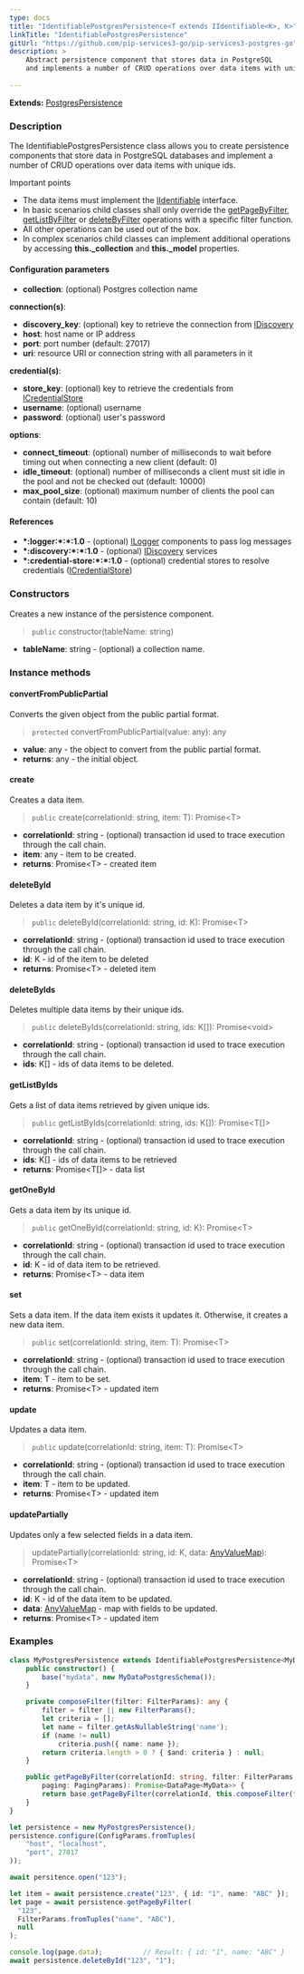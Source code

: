 ```yaml
---
type: docs
title: "IdentifiablePostgresPersistence<T extends IIdentifiable<K>, K>"
linkTitle: "IdentifiablePostgresPersistence"
gitUrl: "https://github.com/pip-services3-go/pip-services3-postgres-go"
description: >
    Abstract persistence component that stores data in PostgreSQL
    and implements a number of CRUD operations over data items with unique ids.
    
---
```


**Extends:** [PostgresPersistence<T>](../postgres_persistence)

### Description

The IdentifiablePostgresPersistence class allows you to create persistence components that store data in PostgreSQL databases and implement a number of CRUD operations over data items with unique ids.

Important points

- The data items must implement the [IIdentifiable](../../../commons/data/iidentifiable) interface.
- In basic scenarios child classes shall only override the [getPageByFilter](../postgres_persistence/#getpagebyfilter), [getListByFilter](../postgres_persistence/#getlistbyfilter) or [deleteByFilter](../postgres_persistence/#deletebyfilter) operations with a specific filter function.
- All other operations can be used out of the box. 
- In complex scenarios child classes can implement additional operations by accessing **this._collection** and **this._model** properties.

#### Configuration parameters

- **collection**: (optional) Postgres collection name

**connection(s)**:
- **discovery_key**: (optional) key to retrieve the connection from [IDiscovery](../../../components/connect/idiscovery)
- **host**: host name or IP address
- **port**: port number (default: 27017)
- **uri**: resource URI or connection string with all parameters in it

**credential(s)**:
- **store_key**: (optional) key to retrieve the credentials from [ICredentialStore](../../../components/auth/icredential_store)
- **username**: (optional) username
- **password**: (optional) user's password

**options**:
- **connect_timeout**: (optional) number of milliseconds to wait before timing out when connecting a new client (default: 0)
- **idle_timeout**: (optional) number of milliseconds a client must sit idle in the pool and not be checked out (default: 10000)
- **max_pool_size**: (optional) maximum number of clients the pool can contain (default: 10)

#### References
- **\*:logger:\*:\*:1.0** - (optional) [ILogger](../../../components/log/ilogger) components to pass log messages
- **\*:discovery:\*:\*:1.0** - (optional) [IDiscovery](../../../components/connect/idiscovery) services
- **\*:credential-store:\*:\*:1.0** - (optional) credential stores to resolve credentials ([ICredentialStore](../../../components/auth/icredential_store))


### Constructors
Creates a new instance of the persistence component.

> `public` constructor(tableName: string)

- **tableName**: string - (optional) a collection name.


### Instance methods

#### convertFromPublicPartial
Converts the given object from the public partial format.

> `protected` convertFromPublicPartial(value: any): any

- **value**: any - the object to convert from the public partial format.
- **returns**: any - the initial object.


#### create
Creates a data item.

> `public` create(correlationId: string, item: T): Promise\<T\>

- **correlationId**: string - (optional) transaction id used to trace execution through the call chain.
- **item**: any - item to be created.
- **returns**: Promise\<T\> - created item


#### deleteById
Deletes a data item by it's unique id.

> `public` deleteById(correlationId: string, id: K): Promise\<T\>

- **correlationId**: string - (optional) transaction id used to trace execution through the call chain.
- **id**: K - id of the item to be deleted
- **returns**: Promise\<T\> - deleted item


#### deleteByIds
Deletes multiple data items by their unique ids.

> `public` deleteByIds(correlationId: string, ids: K[]): Promise\<void\>

- **correlationId**: string - (optional) transaction id used to trace execution through the call chain.
- **ids**: K[] - ids of data items to be deleted.


#### getListByIds
Gets a list of data items retrieved by given unique ids.

> `public` getListByIds(correlationId: string, ids: K[]): Promise\<T[]\>

- **correlationId**: string - (optional) transaction id used to trace execution through the call chain.
- **ids**: K[] - ids of data items to be retrieved
- **returns**: Promise\<T[]\> - data list


#### getOneById
Gets a data item by its unique id.

> `public` getOneById(correlationId: string, id: K): Promise\<T\>

- **correlationId**: string - (optional) transaction id used to trace execution through the call chain.
- **id**: K - id of data item to be retrieved.
- **returns**: Promise\<T\>  - data item


#### set
Sets a data item. If the data item exists it updates it.
Otherwise, it creates a new data item.

> `public` set(correlationId: string, item: T): Promise\<T\>

- **correlationId**: string - (optional) transaction id used to trace execution through the call chain.
- **item**: T - item to be set.
- **returns**: Promise\<T\> - updated item


#### update
Updates a data item.

> `public` update(correlationId: string, item: T): Promise\<T\>

- **correlationId**: string - (optional) transaction id used to trace execution through the call chain.
- **item**: T - item to be updated.
- **returns**: Promise\<T\> - updated item


#### updatePartially
Updates only a few selected fields in a data item.

> updatePartially(correlationId: string, id: K, data: [AnyValueMap](../../../commons/data/any_value_map)): Promise\<T\>

- **correlationId**: string - (optional) transaction id used to trace execution through the call chain.
- **id**: K - id of the data item to be updated.
- **data**: [AnyValueMap](../../../commons/data/any_value_map) - map with fields to be updated.
- **returns**: Promise\<T\> - updated item

### Examples

```typescript
class MyPostgresPersistence extends IdentifiablePostgresPersistence<MyData, string> {
    public constructor() {
        base("mydata", new MyDataPostgresSchema());
    }

    private composeFilter(filter: FilterParams): any {
        filter = filter || new FilterParams();
        let criteria = [];
        let name = filter.getAsNullableString('name');
        if (name != null)
            criteria.push({ name: name });
        return criteria.length > 0 ? { $and: criteria } : null;
    }

    public getPageByFilter(correlationId: string, filter: FilterParams,
        paging: PagingParams): Promise<DataPage<MyData>> {
        return base.getPageByFilter(correlationId, this.composeFilter(filter), paging, null, null);
    }
}

let persistence = new MyPostgresPersistence();
persistence.configure(ConfigParams.fromTuples(
    "host", "localhost",
    "port", 27017
));

await persitence.open("123");

let item = await persistence.create("123", { id: "1", name: "ABC" });
let page = await persistence.getPageByFilter(
  "123",
  FilterParams.fromTuples("name", "ABC"),
  null
);

console.log(page.data);          // Result: { id: "1", name: "ABC" }
await persistence.deleteById("123", "1");

```
